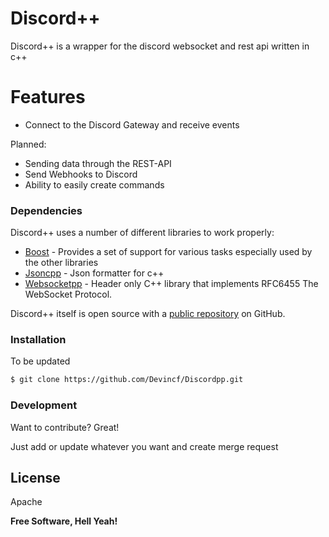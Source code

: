 # Discord++

Discord++ is a wrapper for the discord websocket and rest api written in c++

# Features

  - Connect to the Discord Gateway and receive events

Planned:
  - Sending data through the REST-API
  - Send Webhooks to Discord
  - Ability to easily create commands


### Dependencies

Discord++ uses a number of different libraries to work properly:

* [Boost](https://boost.org) - Provides a set of support for various tasks especially used by the other libraries
* [Jsoncpp](https://github.com/open-source-parsers/jsoncpp) - Json formatter for c++
* [Websocketpp](https://github.com/zaphoyd/websocketpp) - Header only C++ library that implements RFC6455 The WebSocket Protocol.

Discord++ itself is open source with a [public repository](https://github.com/Devincf/Discordpp.git) on GitHub.

### Installation
To be updated

```sh
$ git clone https://github.com/Devincf/Discordpp.git
```

### Development

Want to contribute? Great!

Just add or update whatever you want and create merge request

License
----

Apache

**Free Software, Hell Yeah!**